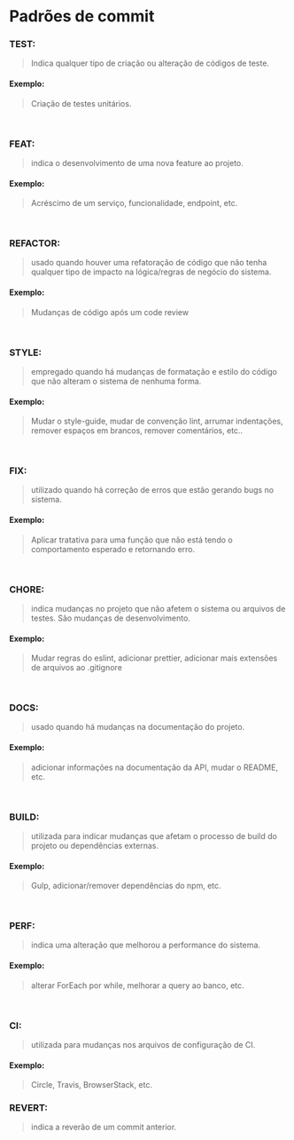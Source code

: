 # Padrões de commit

### TEST:
  > Indica qualquer tipo de criação ou alteração de códigos de teste.
  #### Exemplo: 
  > Criação de testes unitários.

<br>

### FEAT:
  > indica o desenvolvimento de uma nova feature ao projeto.
  #### Exemplo: 
  > Acréscimo de um serviço, funcionalidade, endpoint, etc.

<br>

### REFACTOR:
  > usado quando houver uma refatoração de código que não tenha qualquer tipo de impacto na lógica/regras de negócio do sistema.
  #### Exemplo: 
  > Mudanças de código após um code review

<br>

### STYLE:
  > empregado quando há mudanças de formatação e estilo do código que não alteram o sistema de nenhuma forma.
  #### Exemplo: 
  > Mudar o style-guide, mudar de convenção lint, arrumar indentações, remover espaços em brancos, remover comentários, etc..

<br>

### FIX:
  > utilizado quando há correção de erros que estão gerando bugs no sistema.
  #### Exemplo: 
  > Aplicar tratativa para uma função que não está tendo o comportamento esperado e retornando erro.

<br>

### CHORE:
  > indica mudanças no projeto que não afetem o sistema ou arquivos de testes. São mudanças de desenvolvimento.
  #### Exemplo: 
  > Mudar regras do eslint, adicionar prettier, adicionar mais extensões de arquivos ao .gitignore

<br>

### DOCS:
  > usado quando há mudanças na documentação do projeto.
  #### Exemplo: 
  > adicionar informações na documentação da API, mudar o README, etc.

<br>

### BUILD:
  > utilizada para indicar mudanças que afetam o processo de build do projeto ou dependências externas.
  #### Exemplo: 
  > Gulp, adicionar/remover dependências do npm, etc.

<br>

### PERF:
  > indica uma alteração que melhorou a performance do sistema.
  #### Exemplo: 
  > alterar ForEach por while, melhorar a query ao banco, etc.

<br>

### CI:
  > utilizada para mudanças nos arquivos de configuração de CI.
  #### Exemplo: 
  > Circle, Travis, BrowserStack, etc.

### REVERT:
  > indica a reverão de um commit anterior.
